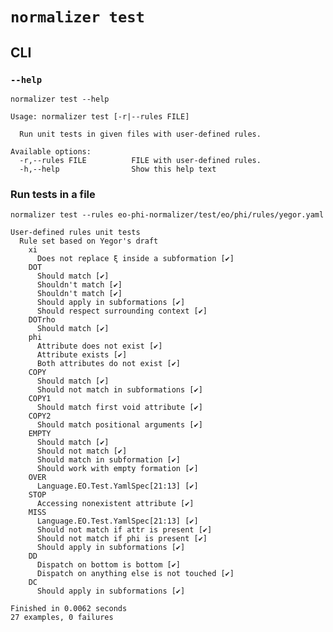 # `normalizer test`

## CLI

### `--help`

```$ as console
normalizer test --help
```

```console
Usage: normalizer test [-r|--rules FILE]

  Run unit tests in given files with user-defined rules.

Available options:
  -r,--rules FILE          FILE with user-defined rules.
  -h,--help                Show this help text
```

### Run tests in a file

```console
normalizer test --rules eo-phi-normalizer/test/eo/phi/rules/yegor.yaml
```

<!--
The command output is modified to make documentation generation reproducible.

The full command is hidden to not show unnecessary details in the documentation.

`$ normalizer test --rules eo-phi-normalizer/test/eo/phi/rules/yegor.yaml | sed -e 's/\(Finished in\) \([0-9]\.[0-9]\+\)/\1 0.0062/'` as console -->

```console
User-defined rules unit tests
  Rule set based on Yegor's draft
    xi
      Does not replace ξ inside a subformation [✔]
    DOT
      Should match [✔]
      Shouldn't match [✔]
      Shouldn't match [✔]
      Should apply in subformations [✔]
      Should respect surrounding context [✔]
    DOTrho
      Should match [✔]
    phi
      Attribute does not exist [✔]
      Attribute exists [✔]
      Both attributes do not exist [✔]
    COPY
      Should match [✔]
      Should not match in subformations [✔]
    COPY1
      Should match first void attribute [✔]
    COPY2
      Should match positional arguments [✔]
    EMPTY
      Should match [✔]
      Should not match [✔]
      Should match in subformation [✔]
      Should work with empty formation [✔]
    OVER
      Language.EO.Test.YamlSpec[21:13] [✔]
    STOP
      Accessing nonexistent attribute [✔]
    MISS
      Language.EO.Test.YamlSpec[21:13] [✔]
      Should not match if attr is present [✔]
      Should not match if phi is present [✔]
      Should apply in subformations [✔]
    DD
      Dispatch on bottom is bottom [✔]
      Dispatch on anything else is not touched [✔]
    DC
      Should apply in subformations [✔]

Finished in 0.0062 seconds
27 examples, 0 failures
```
